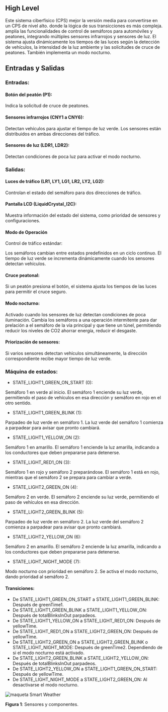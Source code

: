 ## High Level

Este sistema ciberfísico (CPS) mejor la versión media para convertirse en un CPS de nivel alto.
donde la lógica de sus transicciones es más compleja.
amplía las funcionalidades de control de semáforos para automóviles y peatones, 
integrando múltiples sensores infrarrojos y sensores de luz. El sistema ajusta 
dinámicamente los tiempos de las luces según la detección de vehículos, 
la intensidad de la luz ambiente y las solicitudes de cruce de peatones. 
También implementa un modo nocturno.


## Entradas y Salidas
### Entradas:

#### Botón del peatón (P1): 
Indica la solicitud de cruce de peatones.

#### Sensores infrarrojos (CNY1 a CNY6):

Detectan vehículos para ajustar el tiempo de luz verde.
Los sensores están distribuidos en ambas direcciones del tráfico.

#### Sensores de luz (LDR1, LDR2):

Detectan condiciones de poca luz para activar el modo nocturno.

### Salidas:

#### Luces de tráfico (LR1, LY1, LG1, LR2, LY2, LG2):

Controlan el estado del semáforo para dos direcciones de tráfico.

#### Pantalla LCD (LiquidCrystal_I2C):

Muestra información del estado del sistema, como prioridad de sensores y configuraciones.

#### Modo de Operación
Control de tráfico estándar:

Los semáforos cambian entre estados predefinidos en un ciclo continuo.
El tiempo de luz verde se incrementa dinámicamente cuando los sensores detectan vehículos.

#### Cruce peatonal:

Si un peatón presiona el botón, el sistema ajusta los tiempos de las luces para permitir el cruce seguro.

#### Modo nocturno:

Activado cuando los sensores de luz detectan condiciones de poca iluminación.
Cambia los semáforos a una operación intermitente para dar prelación a el semáforo de la vía principal y que tiene un túnel, permitiendo reducir los niveles de CO2 ahorrar energía, reducir el desgaste.

#### Priorización de sensores:

Si varios sensores detectan vehículos simultáneamente, la dirección correspondiente recibe mayor tiempo de luz verde.


### Máquina de estados:

- STATE_LIGHT1_GREEN_ON_START (0):

Semáforo 1 en verde al inicio. El semáforo 1 enciende su luz verde, permitiendo el paso de vehículos en esa dirección y semáforo en rojo en el otro sentido.

- STATE_LIGHT1_GREEN_BLINK (1):

Parpadeo de luz verde en semáforo 1. La luz verde del semáforo 1 comienza a parpadear para avisar que pronto cambiará.
- STATE_LIGHT1_YELLOW_ON (2):

Semáforo 1 en amarillo. El semáforo 1 enciende la luz amarilla, indicando a los conductores que deben prepararse para detenerse.
- STATE_LIGHT_RED1_ON (3):

Semáforo 1 en rojo y semáforo 2 preparándose. El semáforo 1 está en rojo, mientras que el semáforo 2 se prepara para cambiar a verde.
- STATE_LIGHT2_GREEN_ON (4):

Semáforo 2 en verde. El semáforo 2 enciende su luz verde, permitiendo el paso de vehículos en esa dirección.
- STATE_LIGHT2_GREEN_BLINK (5):

Parpadeo de luz verde en semáforo 2. La luz verde del semáforo 2 comienza a parpadear para avisar que pronto cambiará.
- STATE_LIGHT2_YELLOW_ON (6):

Semáforo 2 en amarillo. El semáforo 2 enciende la luz amarilla, indicando a los conductores que deben prepararse para detenerse.
- STATE_LIGHT_NIGHT_MODE (7):

Modo nocturno con prioridad en semáforo 2. Se activa el modo nocturno, dando prioridad al semáforo 2.

#### Transiciones:

- De STATE_LIGHT1_GREEN_ON_START a STATE_LIGHT1_GREEN_BLINK:
Después de greenTime1.
- De STATE_LIGHT1_GREEN_BLINK a STATE_LIGHT1_YELLOW_ON:
Después de totalBlinksInOut parpadeos.
- De STATE_LIGHT1_YELLOW_ON a STATE_LIGHT_RED1_ON:
Después de yellowTime.
- De STATE_LIGHT_RED1_ON a STATE_LIGHT2_GREEN_ON:
Después de yellowTime.
- De STATE_LIGHT2_GREEN_ON a STATE_LIGHT2_GREEN_BLINK o STATE_LIGHT_NIGHT_MODE:
Después de greenTime2.
Dependiendo de si el modo nocturno está activado.
- De STATE_LIGHT2_GREEN_BLINK a STATE_LIGHT2_YELLOW_ON:
Después de totalBlinksInOut parpadeos.
- De STATE_LIGHT2_YELLOW_ON a STATE_LIGHT1_GREEN_ON_START:
Después de yellowTime.
- De STATE_LIGHT_NIGHT_MODE a STATE_LIGHT2_GREEN_ON:
Al desactivarse el modo nocturno.

![maqueta Smart Weather](../resources/smart_weather.png) 

**Figura 1**: Sensores y componentes.